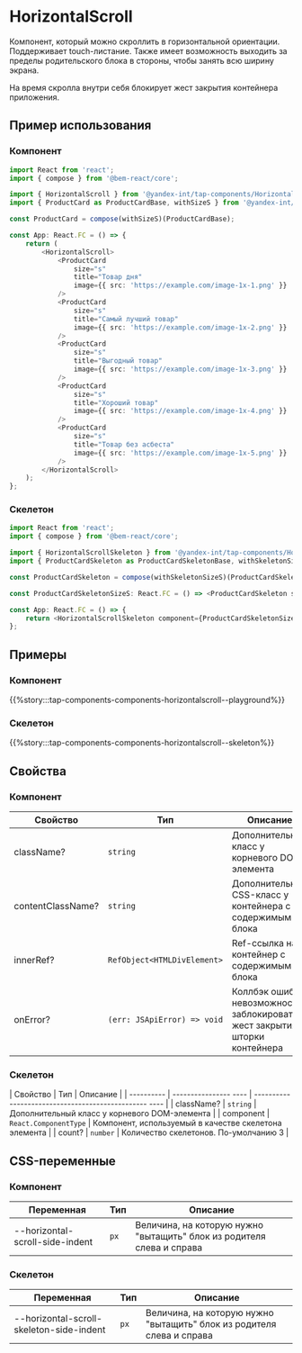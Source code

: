 # HorizontalScroll

Компонент, который можно скроллить в горизонтальной ориентации. Поддерживает touch-листание. Также имеет возможность выходить за пределы родительского блока в стороны, чтобы занять всю ширину экрана.

На время скролла внутри себя блокирует жест закрытия контейнера приложения.

## Пример использования

### Компонент

```typescript jsx
import React from 'react';
import { compose } from '@bem-react/core';

import { HorizontalScroll } from '@yandex-int/tap-components/HorizontalScroll';
import { ProductCard as ProductCardBase, withSizeS } from '@yandex-int/tap-components/ProductCard';

const ProductCard = compose(withSizeS)(ProductCardBase);

const App: React.FC = () => {
    return (
        <HorizontalScroll>
            <ProductCard
                size="s"
                title="Товар дня"
                image={{ src: 'https://example.com/image-1x-1.png' }}
            />
            <ProductCard
                size="s"
                title="Самый лучший товар"
                image={{ src: 'https://example.com/image-1x-2.png' }}
            />
            <ProductCard
                size="s"
                title="Выгодный товар"
                image={{ src: 'https://example.com/image-1x-3.png' }}
            />
            <ProductCard
                size="s"
                title="Хороший товар"
                image={{ src: 'https://example.com/image-1x-4.png' }}
            />
            <ProductCard
                size="s"
                title="Товар без асбеста"
                image={{ src: 'https://example.com/image-1x-5.png' }}
            />
        </HorizontalScroll>
    );
};
```

### Скелетон

```typescript jsx
import React from 'react';
import { compose } from '@bem-react/core';

import { HorizontalScrollSkeleton } from '@yandex-int/tap-components/HorizontalScroll';
import { ProductCardSkeleton as ProductCardSkeletonBase, withSkeletonSizeS } from '@yandex-int/tap-components/ProductCard';

const ProductCardSkeleton = compose(withSkeletonSizeS)(ProductCardSkeletonBase);

const ProductCardSkeletonSizeS: React.FC = () => <ProductCardSkeleton size="s" />;

const App: React.FC = () => {
    return <HorizontalScrollSkeleton component={ProductCardSkeletonSizeS} />;
};
```

## Примеры

### Компонент

{{%story:::tap-components-components-horizontalscroll--playground%}}

### Скелетон

{{%story:::tap-components-components-horizontalscroll--skeleton%}}

## Свойства

### Компонент

| Свойство          | Тип                         | Описание                                                                   |
| ----------------- | --------------------------- | -------------------------------------------------------------------------- |
| className?        | `string`                    | Дополнительный класс у корневого DOM-элемента                              |
| contentClassName? | `string`                    | Дополнительный CSS-класс у контейнера с содержимым блока                   |
| innerRef?         | `RefObject<HTMLDivElement>` | Ref-ссылка на контейнер с содержимым блока                                 |
| onError?          | `(err: JSApiError) => void` | Коллбэк ошибки невозможности заблокировать жест закрытия шторки контейнера |

### Скелетон

| Свойство   | Тип                   | Описание                                              |
| ---------- | ---------------- ---- | ------------------------------------------------ ---- |
| className? | `string`              | Дополнительный класс у корневого DOM-элемента         |
| component  | `React.ComponentType` | Компонент, используемый в качестве скелетона элемента |
| count?     | `number`              | Количество скелетонов. По-умолчанию 3                 |

## CSS-переменные

### Компонент

| Переменная                      | Тип  | Описание                                                              |
| ------------------------------- | ---- | --------------------------------------------------------------------- |
| --horizontal-scroll-side-indent | `px` | Величина, на которую нужно "вытащить" блок из родителя слева и справа |

### Скелетон

| Переменная                               | Тип  | Описание                                                              |
| ---------------------------------------- | ---- | --------------------------------------------------------------------- |
| --horizontal-scroll-skeleton-side-indent | `px` | Величина, на которую нужно "вытащить" блок из родителя слева и справа |
